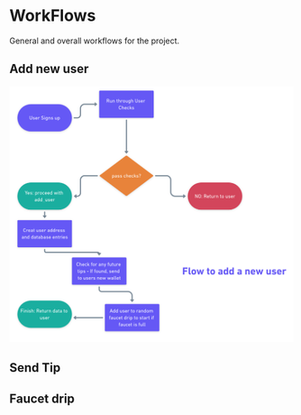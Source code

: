 # WorkFlows

General and overall workflows for the project.

## Add new user

![Add user workflow](assets/adduser.png)


## Send Tip


## Faucet drip

